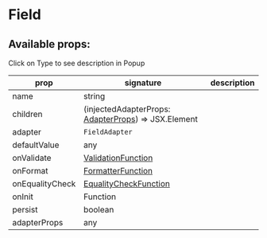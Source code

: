 # Field

## Available props:
<p class="category">Click on Type to see description in Popup</p>

| prop            | signature | description |
| --------------- | --- | --- |
| name            | string |
| children        | (injectedAdapterProps: [AdapterProps][AdapterProps]) => JSX.Element |
| adapter         | `FieldAdapter` |
| defaultValue    | any |
| onValidate      | [ValidationFunction][ValidationFunction] |
| onFormat        | [FormatterFunction][FormatterFunction] |
| onEqualityCheck | [EqualityCheckFunction][EqualityCheckFunction] |
| onInit          | Function |
| persist         | boolean |
| adapterProps    | any |

[EqualityCheckFunction]: ./types/OnEqualityCheckFunction
[FormatterFunction]: ./types/OnFormatFunction
[ValidationFunction]: ./types/OnValidateFunction
[AdapterProps]: ./types/AdapterProps
